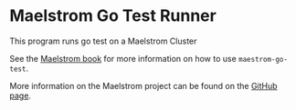 # Maelstrom Go Test Runner

This program runs go test on a Maelstrom Cluster

See the [Maelstrom book](https://maelstrom-software.com/doc/book/latest/) for
more information on how to use `maestrom-go-test`.

More information on the Maelstrom project can be found on the [GitHub
page](https://github.com/maelstrom-software/maelstrom).
